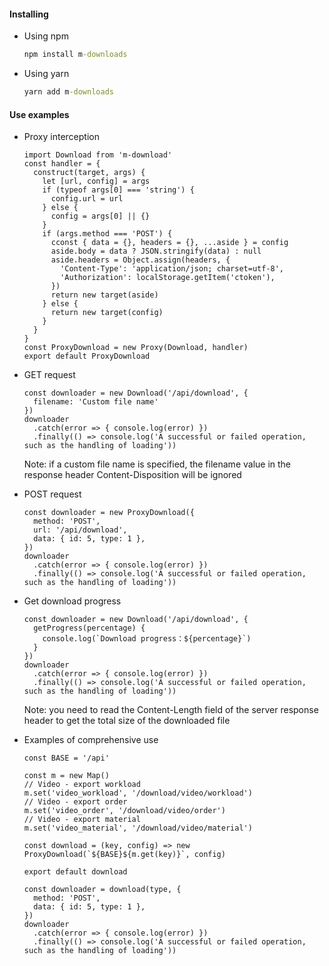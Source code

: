 #### Installing
* Using npm
  ```cmd
  npm install m-downloads
  ```

* Using yarn
  ```cmd
  yarn add m-downloads
  ```

#### Use examples
* Proxy interception
  ```JS
  import Download from 'm-download'
  const handler = {
    construct(target, args) {
      let [url, config] = args
      if (typeof args[0] === 'string') {
        config.url = url
      } else {
        config = args[0] || {}
      }
      if (args.method === 'POST') {
        cconst { data = {}, headers = {}, ...aside } = config
        aside.body = data ? JSON.stringify(data) : null
        aside.headers = Object.assign(headers, {
          'Content-Type': 'application/json; charset=utf-8',
          'Authorization': localStorage.getItem('ctoken'),
        })
        return new target(aside)
      } else {
        return new target(config)
      }
    }
  }
  const ProxyDownload = new Proxy(Download, handler)
  export default ProxyDownload
  ```

* GET request
  ```JS
  const downloader = new Download('/api/download', {
    filename: 'Custom file name'
  })
  downloader
    .catch(error => { console.log(error) })
    .finally(() => console.log('A successful or failed operation, such as the handling of loading'))
  ```
  Note: if a custom file name is specified, the filename value in the response header Content-Disposition will be ignored

* POST request
  ```JS
  const downloader = new ProxyDownload({
    method: 'POST',
    url: '/api/download',
    data: { id: 5, type: 1 },
  })
  downloader
    .catch(error => { console.log(error) })
    .finally(() => console.log('A successful or failed operation, such as the handling of loading'))
  ```

* Get download progress
  ```JS
  const downloader = new Download('/api/download', {
    getProgress(percentage) {
      console.log(`Download progress：${percentage}`)
    }
  })
  downloader
    .catch(error => { console.log(error) })
    .finally(() => console.log('A successful or failed operation, such as the handling of loading'))
  ```
  Note: you need to read the Content-Length field of the server response header to get the total size of the downloaded file

* Examples of comprehensive use
  ```JS
  const BASE = '/api'

  const m = new Map()
  // Video - export workload
  m.set('video_workload', '/download/video/workload')
  // Video - export order
  m.set('video_order', '/download/video/order')
  // Video - export material
  m.set('video_material', '/download/video/material')

  const download = (key, config) => new ProxyDownload(`${BASE}${m.get(key)}`, config)

  export default download
  ```
  ```JS
  const downloader = download(type, {
    method: 'POST',
    data: { id: 5, type: 1 },
  })
  downloader
    .catch(error => { console.log(error) })
    .finally(() => console.log('A successful or failed operation, such as the handling of loading'))
  ```
